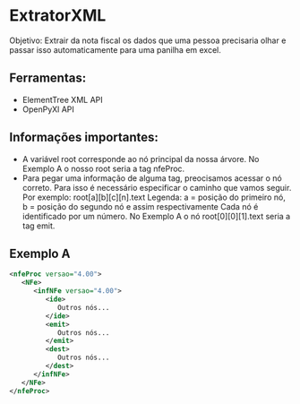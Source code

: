 # ExtratorXML

Objetivo: Extrair da nota fiscal os dados que uma pessoa precisaria olhar e passar isso automaticamente 
para uma panilha em excel.

## Ferramentas:
- ElementTree XML API
- OpenPyXl API

## Informações importantes:
- A variável root corresponde ao nó principal da nossa árvore. No Exemplo A o nosso
root seria a tag nfeProc.
- Para pegar uma informação de alguma tag, preocisamos acessar o nó correto. Para isso
é necessário especificar o caminho que vamos seguir. Por exemplo: root[a][b][c][n].text
Legenda: a = posição do primeiro nó, b = posição do segundo nó e assim respectivamente
Cada nó é identificado por um número. No Exemplo A o nó root[0][0][1].text seria a tag
emit.

## Exemplo A
```xml
<nfeProc versao="4.00">
   <NFe>
      <infNFe versao="4.00">
         <ide>
            Outros nós...
         </ide>
         <emit>
            Outros nós...
         </emit>
         <dest>
            Outros nós...
         </dest>
      </infNFe>
   </NFe>
</nfeProc>
```


